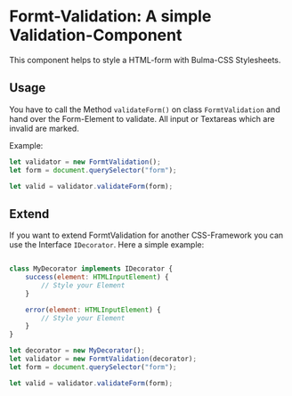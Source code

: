 # Formt-Validation: A simple Validation-Component
This component helps to style a HTML-form with Bulma-CSS Stylesheets. 

## Usage
You have to call the Method `validateForm()` on class `FormtValidation` and hand over the Form-Element to validate. All input or Textareas which
are invalid are marked.

Example:

```javascript
let validator = new FormtValidation();
let form = document.querySelector("form");

let valid = validator.validateForm(form);
```

## Extend
If you want to extend FormtValidation for another CSS-Framework you can use the Interface `IDecorator`. Here a simple example:


```javascript

class MyDecorator implements IDecorator {
    success(element: HTMLInputElement) {
        // Style your Element
    }

    error(element: HTMLInputElement) {
        // Style your Element
    }
}

let decorator = new MyDecorator();
let validator = new FormtValidation(decorator);
let form = document.querySelector("form");

let valid = validator.validateForm(form);

```